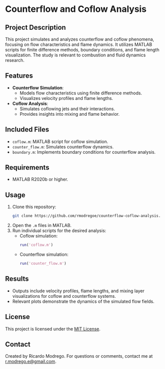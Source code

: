 # Counterflow and Coflow Analysis

## Project Description
This project simulates and analyzes counterflow and coflow phenomena, focusing on flow characteristics and flame dynamics. It utilizes MATLAB scripts for finite difference methods, boundary conditions, and flame length visualization. The study is relevant to combustion and fluid dynamics research.

## Features
- **Counterflow Simulation**:
  - Models flow characteristics using finite difference methods.
  - Visualizes velocity profiles and flame lengths.
- **Coflow Analysis**:
  - Simulates coflowing jets and their interactions.
  - Provides insights into mixing and flame behavior.

## Included Files
- `coflow.m`: MATLAB script for coflow simulation.
- `counter_flow.m`: Simulates counterflow dynamics.
- `boundary.m`: Implements boundary conditions for counterflow analysis.

## Requirements
- MATLAB R2020b or higher.

## Usage
1. Clone this repository:
   ```bash
   git clone https://github.com/rmodregoe/counterflow-coflow-analysis.git
   ```
2. Open the `.m` files in MATLAB.
3. Run individual scripts for the desired analysis:
   - Coflow simulation:
     ```matlab
     run('coflow.m')
     ```
   - Counterflow simulation:
     ```matlab
     run('counter_flow.m')
     ```

## Results
- Outputs include velocity profiles, flame lengths, and mixing layer visualizations for coflow and counterflow systems.
- Relevant plots demonstrate the dynamics of the simulated flow fields.

## License
This project is licensed under the [MIT License](LICENSE).

## Contact
Created by Ricardo Modrego. For questions or comments, contact me at [r.modrego.e@gmail.com](mailto:r.modrego.e@gmail.com).
